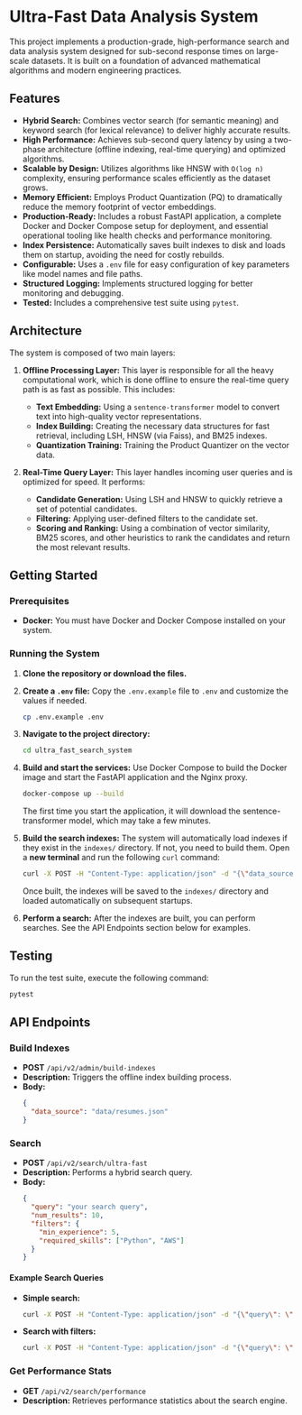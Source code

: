 # Ultra-Fast Data Analysis System

This project implements a production-grade, high-performance search and data analysis system designed for sub-second response times on large-scale datasets. It is built on a foundation of advanced mathematical algorithms and modern engineering practices.

## Features

- **Hybrid Search:** Combines vector search (for semantic meaning) and keyword search (for lexical relevance) to deliver highly accurate results.
- **High Performance:** Achieves sub-second query latency by using a two-phase architecture (offline indexing, real-time querying) and optimized algorithms.
- **Scalable by Design:** Utilizes algorithms like HNSW with `O(log n)` complexity, ensuring performance scales efficiently as the dataset grows.
- **Memory Efficient:** Employs Product Quantization (PQ) to dramatically reduce the memory footprint of vector embeddings.
- **Production-Ready:** Includes a robust FastAPI application, a complete Docker and Docker Compose setup for deployment, and essential operational tooling like health checks and performance monitoring.
- **Index Persistence:** Automatically saves built indexes to disk and loads them on startup, avoiding the need for costly rebuilds.
- **Configurable:** Uses a `.env` file for easy configuration of key parameters like model names and file paths.
- **Structured Logging:** Implements structured logging for better monitoring and debugging.
- **Tested:** Includes a comprehensive test suite using `pytest`.

## Architecture

The system is composed of two main layers:

1.  **Offline Processing Layer:** This layer is responsible for all the heavy computational work, which is done offline to ensure the real-time query path is as fast as possible. This includes:
    *   **Text Embedding:** Using a `sentence-transformer` model to convert text into high-quality vector representations.
    *   **Index Building:** Creating the necessary data structures for fast retrieval, including LSH, HNSW (via Faiss), and BM25 indexes.
    *   **Quantization Training:** Training the Product Quantizer on the vector data.

2.  **Real-Time Query Layer:** This layer handles incoming user queries and is optimized for speed. It performs:
    *   **Candidate Generation:** Using LSH and HNSW to quickly retrieve a set of potential candidates.
    *   **Filtering:** Applying user-defined filters to the candidate set.
    *   **Scoring and Ranking:** Using a combination of vector similarity, BM25 scores, and other heuristics to rank the candidates and return the most relevant results.

## Getting Started

### Prerequisites

- **Docker:** You must have Docker and Docker Compose installed on your system.

### Running the System

1.  **Clone the repository or download the files.**

2.  **Create a `.env` file:**
    Copy the `.env.example` file to `.env` and customize the values if needed.
    ```bash
    cp .env.example .env
    ```

3.  **Navigate to the project directory:**
    ```bash
    cd ultra_fast_search_system
    ```

4.  **Build and start the services:**
    Use Docker Compose to build the Docker image and start the FastAPI application and the Nginx proxy.
    ```bash
    docker-compose up --build
    ```
    The first time you start the application, it will download the sentence-transformer model, which may take a few minutes.

5.  **Build the search indexes:**
    The system will automatically load indexes if they exist in the `indexes/` directory. If not, you need to build them. Open a **new terminal** and run the following `curl` command:
    ```bash
    curl -X POST -H "Content-Type: application/json" -d "{\"data_source\": \"data/resumes.json\"}" http://localhost/api/v2/admin/build-indexes
    ```
    Once built, the indexes will be saved to the `indexes/` directory and loaded automatically on subsequent startups.

6.  **Perform a search:**
    After the indexes are built, you can perform searches. See the API Endpoints section below for examples.

## Testing

To run the test suite, execute the following command:

```bash
pytest
```

## API Endpoints

### Build Indexes

- **POST** `/api/v2/admin/build-indexes`
- **Description:** Triggers the offline index building process.
- **Body:**
  ```json
  {
    "data_source": "data/resumes.json"
  }
  ```

### Search

- **POST** `/api/v2/search/ultra-fast`
- **Description:** Performs a hybrid search query.
- **Body:**
  ```json
  {
    "query": "your search query",
    "num_results": 10,
    "filters": {
      "min_experience": 5,
      "required_skills": ["Python", "AWS"]
    }
  }
  ```

#### Example Search Queries

- **Simple search:**
  ```bash
  curl -X POST -H "Content-Type: application/json" -d "{\"query\": \"python developer\"}" http://localhost/api/v2/search/ultra-fast
  ```

- **Search with filters:**
  ```bash
  curl -X POST -H "Content-Type: application/json" -d "{\"query\": \"senior engineer with java and kubernetes\", \"filters\": {\"min_experience\": 7}}" http://localhost/api/v2/search/ultra-fast
  ```

### Get Performance Stats

- **GET** `/api/v2/search/performance`
- **Description:** Retrieves performance statistics about the search engine.